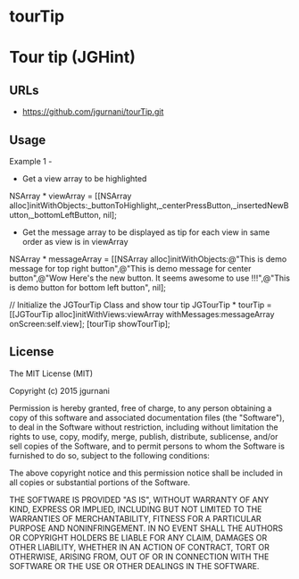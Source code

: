 # tourTip
Tour tip (JGHint)
============



URLs
----

* https://github.com/jgurnani/tourTip.git


Usage
-----

Example 1 - 

* Get a view array to be highlighted 


NSArray * viewArray = [[NSArray alloc]initWithObjects:_buttonToHighlight,_centerPressButton,_insertedNewButton,_bottomLeftButton, nil];

* Get the message array to be displayed as tip for each view in same order as view is in viewArray

NSArray * messageArray = [[NSArray alloc]initWithObjects:@"This is demo message for top right button",@"This is demo message for center button",@"Wow Here's the new button. It seems awesome to use !!!",@"This is demo button for bottom left button", nil];


// Initialize the JGTourTip Class and show tour tip
JGTourTip * tourTip = [[JGTourTip alloc]initWithViews:viewArray withMessages:messageArray onScreen:self.view];
[tourTip showTourTip];

License
-------

The MIT License (MIT)

Copyright (c) 2015 jgurnani

Permission is hereby granted, free of charge, to any person obtaining a copy
of this software and associated documentation files (the "Software"), to deal
in the Software without restriction, including without limitation the rights
to use, copy, modify, merge, publish, distribute, sublicense, and/or sell
copies of the Software, and to permit persons to whom the Software is
furnished to do so, subject to the following conditions:

The above copyright notice and this permission notice shall be included in all
copies or substantial portions of the Software.

THE SOFTWARE IS PROVIDED "AS IS", WITHOUT WARRANTY OF ANY KIND, EXPRESS OR
IMPLIED, INCLUDING BUT NOT LIMITED TO THE WARRANTIES OF MERCHANTABILITY,
FITNESS FOR A PARTICULAR PURPOSE AND NONINFRINGEMENT. IN NO EVENT SHALL THE
AUTHORS OR COPYRIGHT HOLDERS BE LIABLE FOR ANY CLAIM, DAMAGES OR OTHER
LIABILITY, WHETHER IN AN ACTION OF CONTRACT, TORT OR OTHERWISE, ARISING FROM,
OUT OF OR IN CONNECTION WITH THE SOFTWARE OR THE USE OR OTHER DEALINGS IN THE
SOFTWARE.

